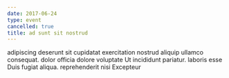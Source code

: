 ```yaml
---
date: 2017-06-24
type: event
cancelled: true
title: ad sunt sit nostrud
---
```

adipiscing deserunt sit cupidatat exercitation nostrud aliquip ullamco consequat. dolor officia dolore voluptate Ut incididunt pariatur. laboris esse Duis fugiat aliqua. reprehenderit nisi Excepteur